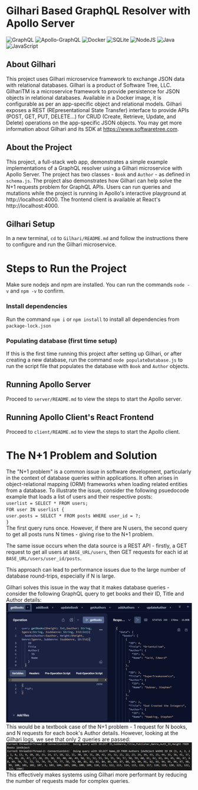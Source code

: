 # Gilhari Based GraphQL Resolver with Apollo Server
![GraphQL](https://img.shields.io/badge/-GraphQL-E10098?style=for-the-badge&logo=graphql&logoColor=white)
![Apollo-GraphQL](https://img.shields.io/badge/-ApolloGraphQL-311C87?style=for-the-badge&logo=apollo-graphql)
![Docker](https://img.shields.io/badge/docker-%230db7ed.svg?style=for-the-badge&logo=docker&logoColor=white)
![SQLite](https://img.shields.io/badge/sqlite-%2307405e.svg?style=for-the-badge&logo=sqlite&logoColor=white)
![NodeJS](https://img.shields.io/badge/node.js-6DA55F?style=for-the-badge&logo=node.js&logoColor=white)
![Java](https://img.shields.io/badge/java-%23ED8B00.svg?style=for-the-badge&logo=openjdk&logoColor=white)
![JavaScript](https://img.shields.io/badge/javascript-%23323330.svg?style=for-the-badge&logo=javascript&logoColor=%23F7DF1E)
## About Gilhari
This project uses Gilhari microservice framework to exchange JSON data with relational databases. Gilhari is a product of Software Tree, LLC. GilhariTM is a microservice framework to provide persistence for JSON objects in relational databases. Available in a Docker image, it is configurable as per an app-specific object and relational models. Gilhari exposes a REST (REpresentational State Transfer) interface to provide APIs (POST, GET, PUT, DELETE…) for CRUD (Create, Retrieve, Update, and Delete) operations on the app-specific JSON objects. You may get more information about Gilhari and its SDK at https://www.softwaretree.com.
## About the Project
This project, a full-stack web app, demonstrates a simple example implementations of a GraphQL resolver using a Gilhari microservice with Apollo Server. The project has two classes - `Book` and `Author` - as defined in `schema.js`. The project also demonstrates how Gilhari can help solve the N+1 requests problem for GraphQL APIs. Users can run queries and mutations while the project is running in Apollo's interactive playground at http://localhost:4000. The frontend client is available at React's http://localhost:4000.

## Gilhari Setup
In a new terminal, `cd` to `Gilhari/README.md` and follow the instructions there to configure and run the Gilhari microservice.

# Steps to Run the Project
Make sure nodejs and npm are installed. You can run the commands `node -v` and `npm -v` to confirm.
### Install dependencies
Run the command `npm i` or `npm install` to install all dependencies from `package-lock.json`
### Populating database (first time setup)
If this is the first time running this project after setting up Gilhari, or after creating a new database, run the command `node populateDatabase.js` to run the script file that populates the database with `Book` and `Author` objects.
## Running Apollo Server
Proceed to `server/README.md` to view the steps to start the Apollo server.
## Running Apollo Client's React Frontend
Proceed to `client/README.md` to view the steps to start the Apollo client.

# The N+1 Problem and Solution
The "N+1 problem" is a common issue in software development, particularly in the context of database queries within applications. It often arises in object-relational mapping (ORM) frameworks when loading related entities from a database. To illustrate the issue, consider the following psuedocode example that loads a list of users and their respective posts:\
`userlist = SELECT * FROM users;`\
`FOR user IN userlist {`\
    `user.posts = SELECT * FROM posts WHERE user_id = ?;`\
`}`\
The first query runs once. However, if there are N users, the second query to get all posts runs N times - giving rise to the N+1 problem.

The same issue occurs when the data source is a REST API - firstly, a GET request to get all users at `BASE_URL/users`, then GET requests for each id at `BASE_URL/users/user_id/posts`.

This approach can lead to performance issues due to the large number of database round-trips, especially if N is large.

Gilhari solves this issue in the way that it makes database queries - consider the following GraphQL query to get books and their ID, Title and Author details:
![alt text](assets/nplus1_1.png)
This would be a textbook case of the N+1 problem - 1 request for N books, and N requests for each book's Author details. However, looking at the Gilhari logs, we see that only 2 queries are passed:
![alt text](assets/nplus1_2.png)
This effectively makes systems using Gilhari more performant by reducing the number of requests made for complex queries.


